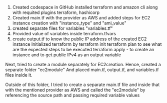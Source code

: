1) Created codespace in GitHub installed terraform and amazon cli along with requited plugins terraform, hashicorp
2) Created main.tf with the provider as AWS and added steps for EC2 instance creation with "instance_type" and "ami_value" 
3) created separate files for variables "variables.tf"
4) Provided value of variables inside terraform.tfvars
5) create output.tf to know the public IP address of the created EC2 instance
   Initialized terraform by terraform init
   terraform plan to see what are the expected steps to be executed
   terraform apply - to create an instance and to get public IPv4 as an output variable

Next, tried to create a module separately for EC2creation. Hence, created a separate folder "ec2module"
And placed main.tf, output.tf, and variables.tf files inside it.

Outside of this folder, I tried to create a separate main.tf file and inside that with the mentioned provider as AWS and called the "ec2module" by referencing the source path and passing required variable values
